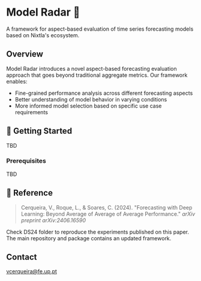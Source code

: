 # Model Radar 🎯

A framework for aspect-based evaluation of time series forecasting models based on Nixtla's ecosystem.

## Overview

Model Radar introduces a novel aspect-based forecasting evaluation approach that goes beyond traditional aggregate metrics. Our framework enables:
- Fine-grained performance analysis across different forecasting aspects
- Better understanding of model behavior in varying conditions
- More informed model selection based on specific use case requirements

## 🚀 Getting Started

TBD

### Prerequisites

TBD

## 📑 Reference

> Cerqueira, V., Roque, L., & Soares, C. (2024). "Forecasting with Deep Learning: Beyond Average of Average of Average Performance." *arXiv preprint arXiv:2406.16590*

Check DS24 folder to reproduce the experiments published on this paper.
The main repository and package contains an updated framework.

## Contact

vcerqueira@fe.up.pt